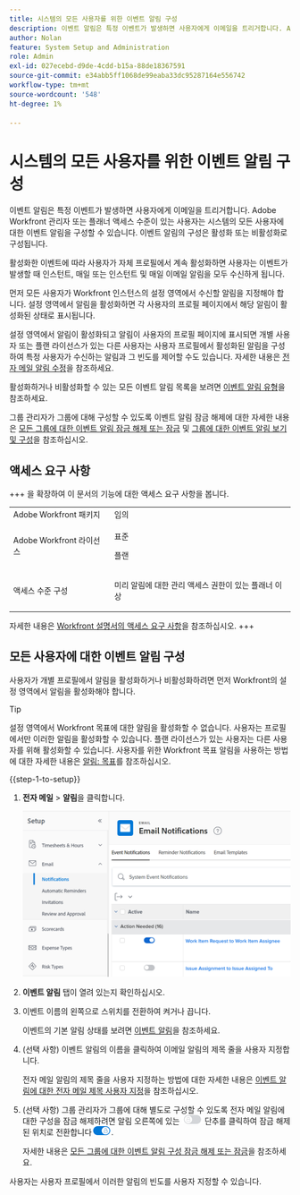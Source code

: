```yaml
---
title: 시스템의 모든 사용자를 위한 이벤트 알림 구성
description: 이벤트 알림은 특정 이벤트가 발생하면 사용자에게 이메일을 트리거합니다. Adobe Workfront 관리자 또는 플래너 액세스 수준이 있는 사용자는 시스템의 모든 사용자에 대한 이벤트 알림을 구성할 수 있습니다. 이벤트 알림의 구성은 활성화 또는 비활성화로 구성됩니다.
author: Nolan
feature: System Setup and Administration
role: Admin
exl-id: 027ecebd-d9de-4cdd-b15a-88de18367591
source-git-commit: e34abb5ff1068de99eaba33dc95287164e556742
workflow-type: tm+mt
source-wordcount: '548'
ht-degree: 1%

---
```


# 시스템의 모든 사용자를 위한 이벤트 알림 구성

<!-- Audited: 1/2024 -->

<!--DON'T DELETE, DRAFT OR HIDE THIS ARTICLE. IT IS LINKED TO THE PRODUCT, THROUGH THE CONTEXT SENSITIVE HELP LINKS-->

이벤트 알림은 특정 이벤트가 발생하면 사용자에게 이메일을 트리거합니다. Adobe Workfront 관리자 또는 플래너 액세스 수준이 있는 사용자는 시스템의 모든 사용자에 대한 이벤트 알림을 구성할 수 있습니다. 이벤트 알림의 구성은 활성화 또는 비활성화로 구성됩니다.

<!--Alina annotation on the word "all" in 2nd sentence: abive, drafted and remains QS only-->

활성화한 이벤트에 따라 사용자가 자체 프로필에서 계속 활성화하면 사용자는 이벤트가 발생할 때 인스턴트, 매일 또는 인스턴트 및 매일 이메일 알림을 모두 수신하게 됩니다.

먼저 모든 사용자가 Workfront 인스턴스의 설정 영역에서 수신할 알림을 지정해야 합니다. 설정 영역에서 알림을 활성화하면 각 사용자의 프로필 페이지에서 해당 알림이 활성화된 상태로 표시됩니다.

설정 영역에서 알림이 활성화되고 알림이 사용자의 프로필 페이지에 표시되면 개별 사용자 또는 플랜 라이선스가 있는 다른 사용자는 사용자 프로필에서 활성화된 알림을 구성하여 특정 사용자가 수신하는 알림과 그 빈도를 제어할 수도 있습니다. 자세한 내용은 [전자 메일 알림 수정](../../../workfront-basics/using-notifications/activate-or-deactivate-your-own-event-notifications.md)을 참조하세요.

활성화하거나 비활성화할 수 있는 모든 이벤트 알림 목록을 보려면 [이벤트 알림 유형](../../../administration-and-setup/manage-workfront/emails/event-notifications-available-in-wf.md)을 참조하세요.

그룹 관리자가 그룹에 대해 구성할 수 있도록 이벤트 알림 잠금 해제에 대한 자세한 내용은 [모든 그룹에 대한 이벤트 알림 잠금 해제 또는 잠금](../../../administration-and-setup/manage-workfront/emails/unlock-configuration-of-event-notifications-for-groups.md) 및 [그룹에 대한 이벤트 알림 보기 및 구성](../../../administration-and-setup/manage-groups/create-and-manage-groups/view-and-configure-event-notifications-group.md)을 참조하십시오.

## 액세스 요구 사항

+++ 을 확장하여 이 문서의 기능에 대한 액세스 요구 사항을 봅니다.

<table style="table-layout:auto"> 
 <col> 
 <col> 
 <tbody> 
  <tr> 
   <td role="rowheader">Adobe Workfront 패키지</td> 
   <td>임의</td> 
  </tr> 
  <tr> 
   <td role="rowheader">Adobe Workfront 라이선스</td> 
   <td> <p>표준</p>
<p>플랜</p> 
</td> 
  </tr> 
  <tr> 
   <td role="rowheader">액세스 수준 구성</td> 
   <td> <p>미리 알림에 대한 관리 액세스 권한이 있는 플래너 이상</p> </td> 
  </tr> 
 </tbody> 
</table>

자세한 내용은 [Workfront 설명서의 액세스 요구 사항](/help/quicksilver/administration-and-setup/add-users/access-levels-and-object-permissions/access-level-requirements-in-documentation.md)을 참조하십시오.
+++

## 모든 사용자에 대한 이벤트 알림 구성

사용자가 개별 프로필에서 알림을 활성화하거나 비활성화하려면 먼저 Workfront의 설정 영역에서 알림을 활성화해야 합니다.

>[!TIP]
>
>설정 영역에서 Workfront 목표에 대한 알림을 활성화할 수 없습니다. 사용자는 프로필에서만 이러한 알림을 활성화할 수 있습니다. 플랜 라이선스가 있는 사용자는 다른 사용자를 위해 활성화할 수 있습니다. 사용자를 위한 Workfront 목표 알림을 사용하는 방법에 대한 자세한 내용은 [알림: 목표](../../../workfront-basics/using-notifications/notifications-goals.md)를 참조하십시오.

{{step-1-to-setup}}

1. **전자 메일** > **알림**&#x200B;을 클릭합니다.

   ![설정 전자 메일의 알림 영역](assets/notifications-area-under-setup-emails.png)


1. **이벤트 알림** 탭이 열려 있는지 확인하십시오.
1. 이벤트 이름의 왼쪽으로 스위치를 전환하여 켜거나 끕니다.

   이벤트의 기본 알림 상태를 보려면 [이벤트 알림](../../../workfront-basics/using-notifications/event-notifications.md)을 참조하세요.

1. (선택 사항) 이벤트 알림의 이름을 클릭하여 이메일 알림의 제목 줄을 사용자 지정합니다.

   전자 메일 알림의 제목 줄을 사용자 지정하는 방법에 대한 자세한 내용은 [이벤트 알림에 대한 전자 메일 제목 사용자 지정](../../../administration-and-setup/manage-workfront/emails/custom-email-subjects-event-notification.md)을 참조하십시오.

1. (선택 사항) 그룹 관리자가 그룹에 대해 별도로 구성할 수 있도록 전자 메일 알림에 대한 구성을 잠금 해제하려면 알림 오른쪽에 있는 ![잠금 토글](assets/lock-toggle-button.png) 단추를 클릭하여 잠금 해제된 위치로 전환합니다![잠금 해제 토글](assets/unlock-toggle-button.png).

   자세한 내용은 [모든 그룹에 대한 이벤트 알림 구성 잠금 해제 또는 잠금](../../../administration-and-setup/manage-workfront/emails/unlock-configuration-of-event-notifications-for-groups.md)을 참조하세요.

사용자는 사용자 프로필에서 이러한 알림의 빈도를 사용자 지정할 수 있습니다.
